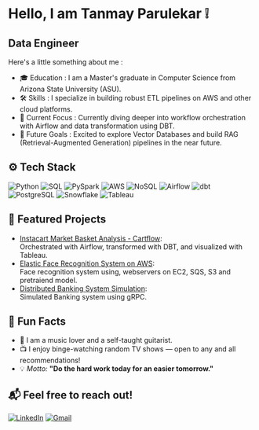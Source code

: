 # Hello, I am Tanmay Parulekar ❕
## Data Engineer


Here's a little something about me :

- 🎓 Education : I am a Master's graduate in Computer Science from Arizona State University (ASU).
- 🛠️ Skills : I specialize in building robust ETL pipelines on AWS and other cloud platforms.
- 🚀 Current Focus : Currently diving deeper into workflow orchestration with Airflow and data transformation using DBT.
- 🧠 Future Goals : Excited to explore Vector Databases and build RAG (Retrieval-Augmented Generation) pipelines in the near future.


## ⚙️ Tech Stack

![Python](https://img.shields.io/badge/-Python-3776AB?style=for-the-badge&logo=python&logoColor=white)
![SQL](https://img.shields.io/badge/-SQL-4479A1?style=for-the-badge&logo=sqlite&logoColor=white)
![PySpark](https://img.shields.io/badge/-PySpark-E25A1C?style=for-the-badge&logo=apachespark&logoColor=white)
![AWS](https://img.shields.io/badge/-AWS-232F3E?style=for-the-badge&logo=amazonaws&logoColor=white)
![NoSQL](https://img.shields.io/badge/-NoSQL-4DB33D?style=for-the-badge&logo=mongodb&logoColor=white)
![Airflow](https://img.shields.io/badge/-Airflow-017CEE?style=for-the-badge&logo=apacheairflow&logoColor=white)
![dbt](https://img.shields.io/badge/-dbt-FF694B?style=for-the-badge&logo=dbt&logoColor=white)
![PostgreSQL](https://img.shields.io/badge/-PostgreSQL-336791?style=for-the-badge&logo=postgresql&logoColor=white)
![Snowflake](https://img.shields.io/badge/-Snowflake-56B9EB?style=for-the-badge&logo=snowflake&logoColor=white)
![Tableau](https://img.shields.io/badge/-Tableau-E97627?style=for-the-badge&logo=tableau&logoColor=white)

## 📂 Featured Projects

- [Instacart Market Basket Analysis - Cartflow](https://github.com/tanmaymp/Cartflow):  
  Orchestrated with Airflow, transformed with DBT, and visualized with Tableau.
- [Elastic Face Recognition System on AWS](https://github.com/tanmaymp/aws-face-recognition):  
  Face recognition system using, webservers on EC2, SQS, S3 and pretraiend model.
- [Distributed Banking System Simulation](https://github.com/tanmaymp/banking_grpc):  
  Simulated Banking system using gRPC.



## 💬 Fun Facts

- 🎸 I am a music lover and a self-taught guitarist.  
- 📺 I enjoy binge-watching random TV shows — open to any and all recommendations!  
- 💡 *Motto:* **"Do the hard work today for an easier tomorrow."**


## 📬 Feel free to reach out!

[![LinkedIn](https://img.shields.io/badge/LinkedIn-Connect-blue?style=for-the-badge&logo=linkedin&logoColor=white)](https://www.linkedin.com/in/tanmay-parulekar)
[![Gmail](https://img.shields.io/badge/Gmail-Email-red?style=for-the-badge&logo=gmail&logoColor=white)](mailto:tmparulekar@gmail.com)

<!--
**tanmaymp/tanmaymp** is a ✨ _special_ ✨ repository because its `README.md` (this file) appears on your GitHub profile.

Here are some ideas to get you started:

- 🔭 I’m currently working on ...
- 🌱 I’m currently learning ...
- 👯 I’m looking to collaborate on ...
- 🤔 I’m looking for help with ...
- 💬 Ask me about ...
- 📫 How to reach me: ...
- 😄 Pronouns: ...
- ⚡ Fun fact: ...
-->
